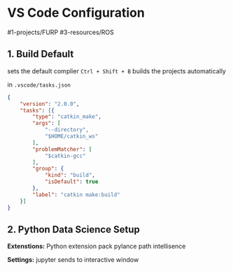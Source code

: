 # VS Code Configuration
#1-projects/FURP #3-resources/ROS  
## 1. Build Default
sets the default complier
`Ctrl + Shift + B` builds the projects automatically

in `.vscode/tasks.json`
```json
{
	"version": "2.0.0",
	"tasks": [{
		"type": "catkin_make",
		"args": [
			"--directory",
			"$HOME/catkin_ws"
		],
		"problemMatcher": [
			"$catkin-gcc"
		],
		"group": {
			"kind": "build",
			"isDefault": true
		},
		"label": "catkin make:build"
	}]
}
```

## 2. Python Data Science Setup 

**Extenstions:**
Python extension pack
pylance
path intellisence

**Settings:**
jupyter sends to interactive window
